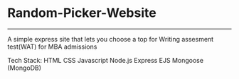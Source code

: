 # Random-Picker-Website

----------------------------------------------------------------------------------------------------------

A simple express site that lets you choose a top for Writing assesment test(WAT) for MBA admissions

Tech Stack:
HTML
CSS
Javascript
Node.js
Express
EJS
Mongoose (MongoDB)
